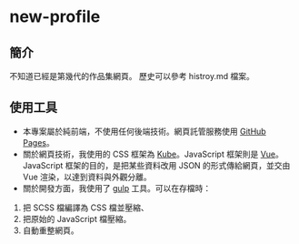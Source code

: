 # new-profile
## 簡介
不知道已經是第幾代的作品集網頁。
歷史可以參考 histroy.md 檔案。

## 使用工具
* 本專案屬於純前端，不使用任何後端技術。網頁託管服務使用 [GitHub Pages]。
* 關於網頁技術，我使用的 CSS 框架為 [Kube]。JavaScript 框架則是 [Vue]。JavaScript 框架的目的，是把某些資料改用 JSON 的形式傳給網頁，並交由 Vue 渲染，以達到資料與外觀分離。
* 關於開發方面，我使用了 [gulp] 工具。可以在存檔時：
1. 把 SCSS 檔編譯為 CSS 檔並壓縮、
2. 把原始的 JavaScript 檔壓縮。
3. 自動重整網頁。

[GitHub Pages]:https://pages.github.com/
[Kube]:https://imperavi.com/kube/
[Vue]:https://vuejs.org/
[gulp]:http://gulpjs.com/
